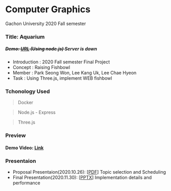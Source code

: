 # Computer Graphics
Gachon University 2020 Fall semester


### Title: Aquarium

##### <del> Demo: [URL](https://fish.chlee1001.synology.me/) (Using node.js) </del> Server is down

* Introduction : 2020 Fall semester Final Project
* Concept : Raising Fishbowl
* Member : Park Seong Won, Lee Kang Uk, Lee Chae Hyeon
* Task : Using Three.js, implement WEB fishbowl


### Tchonology Used
> Docker

> Node.js - Express

> Three.js

### Preview
#### Demo Video: [Link](https://youtu.be/Goi1VeH1tBU)


### Presentaion
* Proposal Presentaion(2020.10.26): [[PDF](https://drive.google.com/file/d/1y6ClEMaePt1-3HsKvs2-RZpnNRtiyNYq/view?usp=sharing)] Topic selection and Scheduling
* Final Presentation(2020.11.30): [[PPTX](https://drive.google.com/file/d/1B5cfIglWJ0vnz-ImvmTYNYo9U-QsLmeQ/view?usp=sharing)] Implementation details and performance

